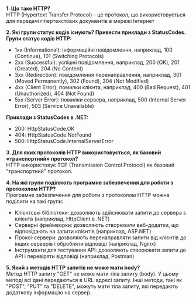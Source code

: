 **1.	Що таке HTTP?**</br>
HTTP (Hypertext Transfer Protocol) - це протокол, що використовується для передачі гіпертекстових документів в мережі Інтернет

**2.	Які групи статус кодів існують? Привести приклади з StatusCodes.**</br>
**Групи статус кодів HTTP:**
* 1xx (Informational): інформаційні повідомлення, наприклад, 100 (Continue), 101 (Switching Protocols)
* 2xx (Successful): успішні повідомлення, наприклад, 200 (OK), 201 (Created), 204 (No Content)
* 3xx (Redirection): повідомлення перенаправлення, наприклад, 301 (Moved Permanently), 302 (Found), 304 (Not Modified)
* 4xx (Client Error): помилки клієнта, наприклад, 400 (Bad Request), 401 (Unauthorized), 404 (Not Found)
* 5xx (Server Error): помилки сервера, наприклад, 500 (Internal Server Error), 503 (Service Unavailable)

**Приклади з StatusCodes в .NET:**
* 200: HttpStatusCode.OK
* 404: HttpStatusCode.NotFound
* 500: HttpStatusCode.InternalServerError

**3.	Для яких протоколів HTTP використовується, як базовий «транспортний» протокол?**</br>
HTTP використовує TCP (Transmission Control Protocol) як базовий "транспортний" протокол.

**4.	На які групи поділяють програмне забезпечення для роботи з протоколом HTTP?**</br>
Програмне забезпечення для роботи з протоколом HTTP можна поділити на такі групи:
* Клієнтські бібліотеки: дозволяють здійснювати запити до сервера з клієнта (наприклад, HttpClient в .NET)
* Серверні фреймворки: дозволяють створювати веб-додатки, що відповідають на запити клієнтів (наприклад, ASP.NET)
* Проксі-сервери: дозволяють перенаправляти запити від клієнтів до інших серверів і обробляти відповіді (наприклад, Nginx)
* Інструменти для тестування API: дозволяють створювати запити до API і перевіряти відповіді (наприклад, Postman)

**5.	Який з методів HTTP запитів не може мати body?**</br>
Метод HTTP запиту "GET" не може мати тіла запиту (body). У цьому методі всі дані передаються в URL-адресі запиту. Інші методи, такі як "POST", "PUT" та "DELETE", можуть мати тіла запиту, які передають додаткову інформацію на сервер.
